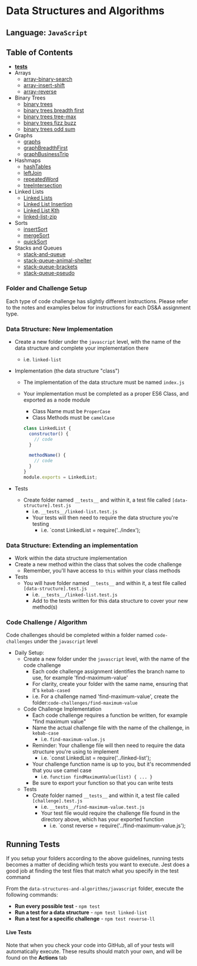 # Data Structures and Algorithms

## Language: `JavaScript`

## Table of Contents

- [__tests__](./__tests__)
- Arrays
  - [array-binary-search](./arrays/array-binary-search/README.md)
  - [array-insert-shift](./arrays/array-insert-shift/README.md)
  - [array-reverse](./arrays/array-reverse/README.md)
- Binary Trees
  - [binary trees](./binary_tree/README.md)
  - [binary trees breadth first](./binary_tree/README-tree-breadth-first.md)
  - [binary trees tree-max](./binary_tree/README-tree-max.md)
  - [binary trees fizz buzz](./binary_tree/README-tree-fizz-buzz.md)
  - [binary trees odd sum](./binary_tree/README-tree-odd-sum.md)
- Graphs
  - [graphs](./graphs/README.md)
  - [graphBreadthFirst](./graphs/graphBreadthFirst/README.md)
  - [graphBusinessTrip](./graphs/graphBusinessTrip/README.md)
- Hashmaps
  - [hashTables](./hashmaps/hashTables/README.md)
  - [leftJoin](./hashmaps/leftJoin/README.md)
  - [repeatedWord](.hashmaps/repeatedWord/README.md)
  - [treeIntersection](./hashmaps/treeIntersection/README.md)
- Linked Lists
  - [Linked Lists](./linked-list/README.md)
  - [Linked List Insertion](./linked-list/README-list-insertion.md)
  - [Linked List Kth](./linked-list/README-list-kth.md)
  - [linked-list-zip](./linked-list/README-list-zip.md)
- Sorts
  - [insertSort](./sorts/insertionSort/README.md)
  - [mergeSort](./sorts/mergeSort/README.md)
  - [quickSort](./sorts/quickSort/README.md)
- Stacks and Queues
  - [stack-and-queue](./stack-and-queue/README.md)
  - [stack-queue-animal-shelter](./stack-queue/README-SQAS.md)
  - [stack-queue-brackets](./stack-queue/README-SQB.md)
  - [stack-queue-pseudo](./stack-queue/README-SQP.md)

### Folder and Challenge Setup

Each type of code challenge has slightly different instructions. Please refer to the notes and examples below for instructions for each DS&A assignment type.

### Data Structure: New Implementation

- Create a new folder under the `javascript` level, with the name of the data structure and complete your implementation there
  - i.e. `linked-list`
- Implementation (the data structure "class")

  - The implementation of the data structure must be named `index.js`
  - Your implementation must be completed as a proper ES6 Class, and exported as a node module

    - Class Name must be `ProperCase`
    - Class Methods must be `camelCase`

    ```javascript
    class LinkedList {
      constructor() {
        // code
      }

      methodName() {
        // code
      }
    }
    module.exports = LinkedList;
    ```

- Tests
  - Create folder named `__tests__` and within it, a test file called `[data-structure].test.js`
    - i.e. `__tests__/linked-list.test.js`
    - Your tests will then need to require the data structure you're testing
      - i.e. `const LinkedList = require('../index');

### Data Structure: Extending an implementation

- Work within the data structure implementation
- Create a new method within the class that solves the code challenge
  - Remember, you'll have access to `this` within your class methods
- Tests
  - You will have folder named `__tests__` and within it, a test file called `[data-structure].test.js`
    - i.e. `__tests__/linked-list.test.js`
    - Add to the tests written for this data structure to cover your new method(s)

### Code Challenge / Algorithm

Code challenges should be completed within a folder named `code-challenges` under the `javascript` level

- Daily Setup:
  - Create a new folder under the `javascript` level, with the name of the code challenge
    - Each code challenge assignment identifies the branch name to use, for example 'find-maximum-value'
    - For clarity, create your folder with the same name, ensuring that it's `kebab-cased`
    - i.e. For a challenge named 'find-maximum-value', create the folder:`code-challenges/find-maximum-value`
  - Code Challenge Implementation
    - Each code challenge requires a function be written, for example "find maximum value"
    - Name the actual challenge file with the name of the challenge, in `kebab-case`
      - i.e. `find-maximum-value.js`
    - Reminder: Your challenge file will then need to require the data structure you're using to implement
      - i.e. `const LinkedList = require('../linked-list');
    - Your challenge function name is up to you, but it's recommended that you use camel case
      - i.e. `function findMaximumValue(list) { ... }`
    - Be sure to export your function so that you can write tests
  - Tests
    - Create folder named `__tests__` and within it, a test file called `[challenge].test.js`
      - i.e. `__tests__/find-maximum-value.test.js`
      - Your test file would require the challenge file found in the directory above, which has your exported function
        - i.e. `const reverse = require('../find-maximum-value.js');

## Running Tests

If you setup your folders according to the above guidelines, running tests becomes a matter of deciding which tests you want to execute. Jest does a good job at finding the test files that match what you specify in the test command

From the `data-structures-and-algorithms/javascript` folder, execute the following commands:

- **Run every possible test** - `npm test`
- **Run a test for a data structure** - `npm test linked-list`
- **Run a test for a specific challenge** - `npm test reverse-ll`

#### Live Tests

Note that when you check your code into GitHub, all of your tests will automatically execute. These results should match your own, and will be found on the **Actions** tab

